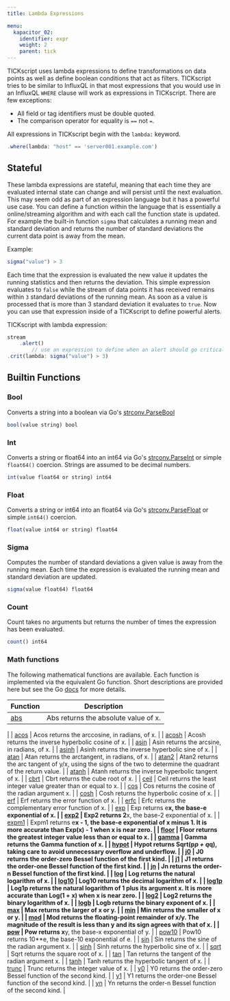 ```yaml
---
title: Lambda Expressions

menu:
  kapacitor_02:
    identifier: expr
    weight: 2
    parent: tick
---
```


TICKscript uses lambda expressions  to define transformations on data points as well as define boolean conditions that act as filters.
TICKscript tries to be similar to InfluxQL in that most expressions that you would use in an InfluxQL `WHERE` clause will work as expressions
in TICKscript.
There are few exceptions:

* All field or tag identifiers must be double quoted.
* The comparison operator for equality is `==` not `=`.

All expressions in TICKscript begin with the `lambda:` keyword.

```javascript
.where(lambda: "host" == 'server001.example.com')
```

Stateful
--------

These lambda expressions are stateful, meaning that each time they are evaluated internal state can change and will persist until the next evaluation.
This may seem odd as part of an expression language but it has a powerful use case.
You can define a function within the language that is essentially a online/streaming algorithm and with each call the function state is updated.
For example the built-in function `sigma` that calculates a running mean and standard deviation and returns the number of standard deviations the current data point is away from the mean.

Example:

```javascript
sigma("value") > 3
```

Each time that the expression is evaluated the new value it updates the running statistics and then returns the deviation.
This simple expression evaluates to `false` while the stream of data points it has received remains within `3` standard deviations of the running mean.
As soon as a value is processed that is more than 3 standard deviation it evaluates to `true`.
Now you can use that expression inside of a TICKscript to define powerful alerts.

TICKscript with lambda expression:

```javascript
stream
    .alert()
        // use an expression to define when an alert should go critical.
.crit(lambda: sigma("value") > 3)
```

Builtin Functions
-----------------

### Bool

Converts a string into a boolean via Go's [strconv.ParseBool](https://golang.org/pkg/strconv/#ParseBool)

```javascript
bool(value string) bool
```

### Int

Converts a string or float64 into an int64 via Go's [strconv.ParseInt](https://golang.org/pkg/strconv/#ParseInt) or simple `float64()` coercion.
Strings are assumed to be decimal numbers.

```javascript
int(value float64 or string) int64
```

### Float

Converts a string or int64 into an float64 via Go's [strconv.ParseFloat](https://golang.org/pkg/strconv/#ParseInt) or simple `int64()` coercion.

```javascript
float(value int64 or string) float64
```

### Sigma

Computes the number of standard deviations a given value is away from the running mean.
Each time the expression is evaluated the running mean and standard deviation are updated.

```javascript
sigma(value float64) float64
```

### Count

Count takes no arguments but returns the number of times the expression has been evaluated.

```javascript
count() int64
```

### Math functions

The following mathematical functions are available.
Each function is implemented via the equivalent Go function.
Short descriptions are provided here but see the Go [docs](https://golang.org/pkg/math/)
for more details.

| Function | Description |
|----------|-------------|
| [abs](https://golang.org/pkg/math/#Abs) | Abs returns the absolute value of x.
|
| [acos](https://golang.org/pkg/math/#Acos) | Acos returns the arccosine, in radians, of x.
|
| [acosh](https://golang.org/pkg/math/#Acosh) | Acosh returns the inverse hyperbolic cosine of x.
|
| [asin](https://golang.org/pkg/math/#Asin) | Asin returns the arcsine, in radians, of x.
|
| [asinh](https://golang.org/pkg/math/#Asinh) | Asinh returns the inverse hyperbolic sine of x.
|
| [atan](https://golang.org/pkg/math/#Atan) | Atan returns the arctangent, in radians, of x.
|
| [atan2](https://golang.org/pkg/math/#Atan2) | Atan2 returns the arc tangent of y/x, using the signs of the two to determine the quadrant of the return value.
|
| [atanh](https://golang.org/pkg/math/#Atanh) | Atanh returns the inverse hyperbolic tangent of x.
|
| [cbrt](https://golang.org/pkg/math/#Cbrt) | Cbrt returns the cube root of x.
|
| [ceil](https://golang.org/pkg/math/#Ceil) | Ceil returns the least integer value greater than or equal to x.
|
| [cos](https://golang.org/pkg/math/#Cos) | Cos returns the cosine of the radian argument x.
|
| [cosh](https://golang.org/pkg/math/#Cosh) | Cosh returns the hyperbolic cosine of x.
|
| [erf](https://golang.org/pkg/math/#Erf) | Erf returns the error function of x.
|
| [erfc](https://golang.org/pkg/math/#Erfc) | Erfc returns the complementary error function of x.
|
| [exp](https://golang.org/pkg/math/#Exp) | Exp returns e**x, the base-e exponential of x.
|
| [exp2](https://golang.org/pkg/math/#Exp2) | Exp2 returns 2**x, the base-2 exponential of x.
|
| [expm1](https://golang.org/pkg/math/#Expm1) | Expm1 returns e**x - 1, the base-e exponential of x minus 1.
It is more accurate than Exp(x) - 1 when x is near zero.
|
| [floor](https://golang.org/pkg/math/#Floor) | Floor returns the greatest integer value less than or equal to x.
|
| [gamma](https://golang.org/pkg/math/#Gamma) | Gamma returns the Gamma function of x.
|
| [hypot](https://golang.org/pkg/math/#Hypot) | Hypot returns Sqrt(p*p + q*q), taking care to avoid unnecessary overflow and underflow.
|
| [j0](https://golang.org/pkg/math/#J0) | J0 returns the order-zero Bessel function of the first kind.
|
| [j1](https://golang.org/pkg/math/#J1) | J1 returns the order-one Bessel function of the first kind.
|
| [jn](https://golang.org/pkg/math/#Jn) | Jn returns the order-n Bessel function of the first kind.
|
| [log](https://golang.org/pkg/math/#Log) | Log returns the natural logarithm of x.
|
| [log10](https://golang.org/pkg/math/#Log10) | Log10 returns the decimal logarithm of x.
|
| [log1p](https://golang.org/pkg/math/#Log1p) | Log1p returns the natural logarithm of 1 plus its argument x.
It is more accurate than Log(1 + x) when x is near zero.
|
| [log2](https://golang.org/pkg/math/#Log2) | Log2 returns the binary logarithm of x.
|
| [logb](https://golang.org/pkg/math/#Logb) | Logb returns the binary exponent of x.
|
| [max](https://golang.org/pkg/math/#Max) | Max returns the larger of x or y.
|
| [min](https://golang.org/pkg/math/#Min) | Min returns the smaller of x or y.
|
| [mod](https://golang.org/pkg/math/#Mod) | Mod returns the floating-point remainder of x/y.
The magnitude of the result is less than y and its sign agrees with that of x.
|
| [pow](https://golang.org/pkg/math/#Pow) | Pow returns x**y, the base-x exponential of y.
|
| [pow10](https://golang.org/pkg/math/#Pow10) | Pow10 returns 10**e, the base-10 exponential of e.
|
| [sin](https://golang.org/pkg/math/#Sin) | Sin returns the sine of the radian argument x.
|
| [sinh](https://golang.org/pkg/math/#Sinh) | Sinh returns the hyperbolic sine of x.
|
| [sqrt](https://golang.org/pkg/math/#Sqrt) | Sqrt returns the square root of x.
|
| [tan](https://golang.org/pkg/math/#Tan) | Tan returns the tangent of the radian argument x.
|
| [tanh](https://golang.org/pkg/math/#Tanh) | Tanh returns the hyperbolic tangent of x.
|
| [trunc](https://golang.org/pkg/math/#Trunc) | Trunc returns the integer value of x.
|
| [y0](https://golang.org/pkg/math/#Y0) | Y0 returns the order-zero Bessel function of the second kind.
|
| [y1](https://golang.org/pkg/math/#Y1) | Y1 returns the order-one Bessel function of the second kind.
|
| [yn](https://golang.org/pkg/math/#Yn) | Yn returns the order-n Bessel function of the second kind.
|

